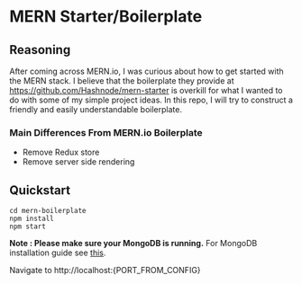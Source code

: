 # MERN Starter/Boilerplate
## Reasoning
After coming across MERN.io, I was curious about how to get started with the MERN stack. I believe that the boilerplate they provide at https://github.com/Hashnode/mern-starter is overkill for what I wanted to do with some of my simple project ideas. In this repo, I will try to construct a friendly and easily understandable boilerplate.

### Main Differences From MERN.io Boilerplate
- Remove Redux store
- Remove server side rendering

## Quickstart
```
cd mern-boilerplate
npm install
npm start
```

**Note : Please make sure your MongoDB is running.** For MongoDB installation guide see [this](https://docs.mongodb.com/v3.0/installation/).

Navigate to http://localhost:{PORT_FROM_CONFIG}